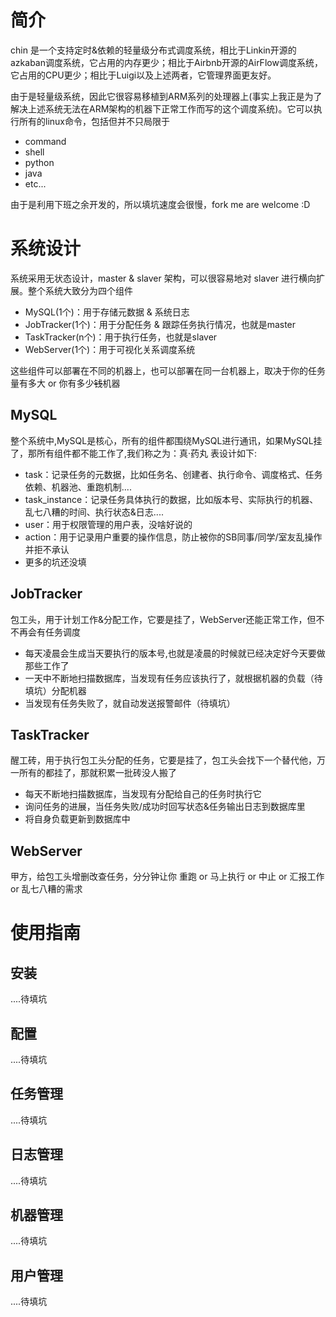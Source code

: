 # 简介
chin 是一个支持定时&依赖的轻量级分布式调度系统，相比于Linkin开源的azkaban调度系统，它占用的内存更少；相比于Airbnb开源的AirFlow调度系统，它占用的CPU更少；相比于Luigi以及上述两者，它管理界面更友好。

由于是轻量级系统，因此它很容易移植到ARM系列的处理器上(事实上我正是为了解决上述系统无法在ARM架构的机器下正常工作而写的这个调度系统)。它可以执行所有的linux命令，包括但并不只局限于

* command
* shell
* python
* java
* etc...

由于是利用下班之余开发的，所以填坑速度会很慢，fork me are welcome :D

# 系统设计
系统采用无状态设计，master & slaver 架构，可以很容易地对 slaver 进行横向扩展。整个系统大致分为四个组件

* MySQL(1个)：用于存储元数据 & 系统日志
* JobTracker(1个)：用于分配任务 & 跟踪任务执行情况，也就是master
* TaskTracker(n个)：用于执行任务，也就是slaver
* WebServer(1个)：用于可视化关系调度系统

这些组件可以部署在不同的机器上，也可以部署在同一台机器上，取决于你的任务量有多大 or 你有多少~~钱~~机器

## MySQL
整个系统中,MySQL是核心，所有的组件都围绕MySQL进行通讯，如果MySQL挂了，那所有组件都不能工作了,我们称之为：真·药丸
表设计如下:

* task：记录任务的元数据，比如任务名、创建者、执行命令、调度格式、任务依赖、机器池、重跑机制....
* task_instance：记录任务具体执行的数据，比如版本号、实际执行的机器、乱七八糟的时间、执行状态&日志....
* user：用于权限管理的用户表，没啥好说的
* action：用于记录用户重要的操作信息，防止被你的SB同事/同学/室友乱操作并拒不承认
* 更多的坑还没填

## JobTracker
包工头，用于计划工作&分配工作，它要是挂了，WebServer还能正常工作，但不不再会有任务调度

* 每天凌晨会生成当天要执行的版本号,也就是凌晨的时候就已经决定好今天要做那些工作了
* 一天中不断地扫描数据库，当发现有任务应该执行了，就根据机器的负载（待填坑）分配机器
* 当发现有任务失败了，就自动发送报警邮件（待填坑）

## TaskTracker
醒工砖，用于执行包工头分配的任务，它要是挂了，包工头会找下一个替代他，万一所有的都挂了，那就积累一批砖没人搬了

* 每天不断地扫描数据库，当发现有分配给自己的任务时执行它
* 询问任务的进展，当任务失败/成功时回写状态&任务输出日志到数据库里
* 将自身负载更新到数据库中

## WebServer
甲方，给包工头增删改查任务，分分钟让你 重跑 or 马上执行 or 中止 or 汇报工作 or 乱七八糟的需求

# 使用指南
## 安装
....待填坑
## 配置
....待填坑
## 任务管理
....待填坑
## 日志管理
....待填坑
## 机器管理
....待填坑
## 用户管理
....待填坑
